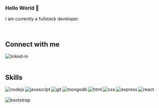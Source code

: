 ### Hello World 👋
I am currently a fullstack developer.

<br>

## Connect with me
[<img align="left" alt="linked-in" src="https://img.shields.io/badge/linkedin-%230077B5.svg?&style=for-the-badge&logo=linkedin&logoColor=white" />](https://www.linkedin.com/in/whitney-h-37724179/)
<br>
<br>

## Skills

<img align="left" alt="nodejs" src="https://img.shields.io/badge/node.js%20-%2343853D.svg?&style=for-the-badge&logo=node.js&logoColor=white" />
<img align="left" alt="javascript" src="https://img.shields.io/badge/JavaScript%20-%2320232a.svg?&style=for-the-badge&logo=javascript&logoColor=%2361DAFB" />
<img align="left" alt="git" src="https://img.shields.io/badge/Git-%23316192.svg?&style=for-the-badge&logo=git&logoColor=white" />
<img align="left" alt="mongodb" src="https://img.shields.io/badge/MongoDB-3DDC84?logo=mongodb&logoColor=white&style=for-the-badge" />
<img align="left" alt="html" src="https://img.shields.io/badge/HTML-239120?style=for-the-badge&logo=html5&logoColor=white" />
<img align="left" alt="css" src="https://img.shields.io/badge/CSS-239120?&style=for-the-badge&logo=css3&logoColor=white" />
<img align="left" alt="express" src="https://img.shields.io/badge/express-%231DA1F2.svg?&style=for-the-badge&logo=express&logoColor=white" />
<img align="left" alt="react" src="https://img.shields.io/badge/-ReactJs-61DAFB?logo=react&logoColor=white&style=for-the-badge" />
<br>
<br>
<img align="left" alt="bootstrap" src="https://img.shields.io/badge/Bootstrap-563D7C?style=for-the-badge&logo=bootstrap&logoColor=white" />


